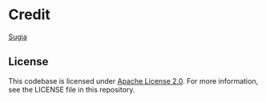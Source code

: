 # Credit

[Sugia](https://github.com/sugia/React-Landing-Page-Template)

## License
This codebase is licensed under [Apache License 2.0](https://github.com/sugia/React-Landing-Page-Template/blob/main/LICENSE). For more information, see the LICENSE file in this repository.

